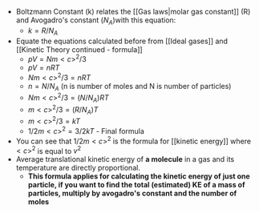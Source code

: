 - Boltzmann Constant (k) relates the [[Gas laws|molar gas constant]] (R) and Avogadro's constant ($N_A$)with this equation:
	- $k =R/N_A$ 
- Equate the equations calculated before from [[Ideal gases]] and [[Kinetic Theory continued - formula]] 
	- $pV = Nm<c>^2/3$ 
	- $pV = nRT$  
	- $Nm <c>^2 / 3 = nRT$ 
	- $n = N/N_A$  (n is number of moles and N is number of particles)
	- $Nm <c>^2 / 3 = (N/N_A) RT$ 
	- $m <c>^2 / 3 = (R/N_A) T$
	- $m <c>^2 / 3 = kT$
	- $1/2 m <c>^2 = 3/2 kT$  - Final formula
- You can see that $1/2m <c>^2$ is the formula for [[kinetic energy]] where $<c>^2$ is equal to $v^2$ 
- Average translational kinetic energy of **a molecule** in a gas and its temperature are directly proportional. 
	- **This formula applies for calculating the kinetic energy of just one particle, if you want to find the total (estimated) KE of a mass of particles, multiply by avogadro's constant and the number of moles**